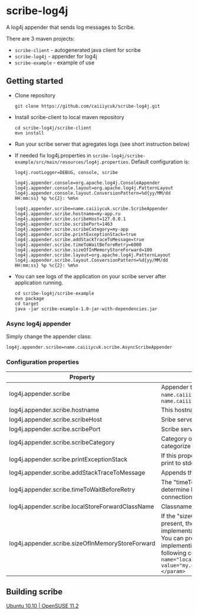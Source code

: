 # scribe-log4j
A log4j appender that sends log messages to Scribe.

There are 3 maven projects:

* `scribe-client` - autogenerated java client for scribe
* `scribe-log4j` - appender for log4j
* `scribe-example` - example of use

## Getting started

* Clone repository 
  ```
  git clone https://github.com/caiiiycuk/scribe-log4j.git
  ```

* Install scribe-client to local maven repository 
  ```
  cd scribe-log4j/scribe-client
  mvn install
  ```

* Run your scribe server that agregates logs (see short instruction below)

* If needed fix log4j.properties in `scribe-log4j/scribe-example/src/main/resources/log4j.properties`. Default configuration is:
  ```properties
  log4j.rootLogger=DEBUG, console, scribe
  
  log4j.appender.console=org.apache.log4j.ConsoleAppender
  log4j.appender.console.layout=org.apache.log4j.PatternLayout
  log4j.appender.console.layout.ConversionPattern=%d{yy/MM/dd HH:mm:ss} %p %c{2}: %m%n
  
  log4j.appender.scribe=name.caiiiycuk.scribe.ScribeAppender
  log4j.appender.scribe.hostname=my-app.ru
  log4j.appender.scribe.scribeHost=127.0.0.1
  log4j.appender.scribe.scribePort=1463
  log4j.appender.scribe.scribeCategory=my-app
  log4j.appender.scribe.printExceptionStack=true
  log4j.appender.scribe.addStackTraceToMessage=true
  log4j.appender.scribe.timeToWaitBeforeRetry=6000
  log4j.appender.scribe.sizeOfInMemoryStoreForward=100
  log4j.appender.scribe.layout=org.apache.log4j.PatternLayout
  log4j.appender.scribe.layout.ConversionPattern=%d{yy/MM/dd HH:mm:ss} %p %c{2}: %m%n
  ```

* You can see logs of the application on your scribe server after application running.
  ```
  cd scribe-log4j/scribe-example
  mvn package
  cd target
  java -jar scribe-example-1.0-jar-with-dependencies.jar
  ```

### Async log4j appender

  Simply change the appender class:
  ```properties
  log4j.appender.scribe=name.caiiiycuk.scribe.AsyncScribeAppender
  ```
  
### Configuration properties

Property|Descriprion
---|---
log4j.appender.scribe |	Appender that sends logs to server: `name.caiiiycuk.scribe.ScribeAppender` or `name.caiiiycuk.scribe.AsyncScribeAppender`
log4j.appender.scribe.hostname	| This hostname will be appended to the each log line
log4j.appender.scribe.scribeHost |	Sribe server host
log4j.appender.scribe.scribePort |	Scribe server port
log4j.appender.scribe.scribeCategory |	Category of this application used by scribe to categorize
log4j.appender.scribe.printExceptionStack |	If this propery is set to true then exceptions will be print to stdout
log4j.appender.scribe.addStackTraceToMessage |	Appends the stack trace to the message
log4j.appender.scribe.timeToWaitBeforeRetry	| The "timeToWaitBeforeRetry" property is used to determine how long appender will wait after connection failure to try to restore connection.
log4j.appender.scribe.localStoreForwardClassName |	Classname of local store forward provider
log4j.appender.scribe.sizeOfInMemoryStoreForward |	If the "sizeOfInMemoryStoreForward" property is present, then it will use a default in memroy implementation of local storage forward provider. You can provide own implementation by implementing same interface and giving the following config ```<param name="localStoreForwardClassName" value="my.domain.scribe.ILocalStoreForwardImpl"></param>```

## Building scribe
[Ubuntu 10.10 | OpenSUSE 11.2](https://github.com/caiiiycuk/scribe-log4j/blob/wiki/ConfigureScribe.md)
